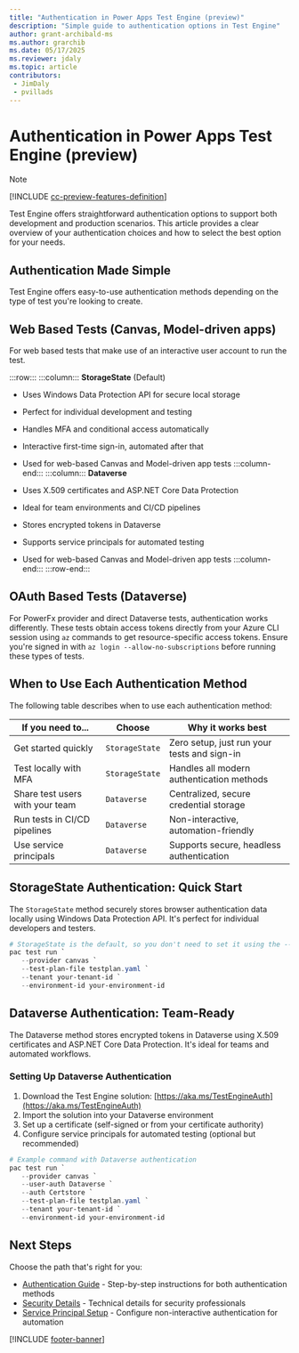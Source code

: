 ```yaml
---
title: "Authentication in Power Apps Test Engine (preview)"
description: "Simple guide to authentication options in Test Engine"
author: grant-archibald-ms
ms.author: grarchib
ms.date: 05/17/2025
ms.reviewer: jdaly
ms.topic: article
contributors:
 - JimDaly
 - pvillads
---
```


# Authentication in Power Apps Test Engine (preview)

> [!NOTE]
> [!INCLUDE [cc-preview-features-definition](../includes/cc-preview-features-definition.md)]

Test Engine offers straightforward authentication options to support both development and production scenarios. This article provides a clear overview of your authentication choices and how to select the best option for your needs.

## Authentication Made Simple

Test Engine offers easy-to-use authentication methods depending on the type of test you're looking to create.

## Web Based Tests (Canvas, Model-driven apps)

For web based tests that make use of an interactive user account to run the test.


:::row:::
   :::column:::
**StorageState** (Default)

- Uses Windows Data Protection API for secure local storage
- Perfect for individual development and testing
- Handles MFA and conditional access automatically
- Interactive first-time sign-in, automated after that
- Used for web-based Canvas and Model-driven app tests
   :::column-end:::
   :::column:::
**Dataverse**

- Uses X.509 certificates and ASP.NET Core Data Protection
- Ideal for team environments and CI/CD pipelines
- Stores encrypted tokens in Dataverse
- Supports service principals for automated testing
- Used for web-based Canvas and Model-driven app tests
   :::column-end:::
:::row-end:::


## OAuth Based Tests (Dataverse)

For PowerFx provider and direct Dataverse tests, authentication works differently. These tests obtain access tokens directly from your Azure CLI session using `az` commands to get resource-specific access tokens. Ensure you're signed in with `az login --allow-no-subscriptions` before running these types of tests.

## When to Use Each Authentication Method

The following table describes when to use each authentication method:

| If you need to... | Choose | Why it works best |
|-------------------|--------|-------------------|
| Get started quickly | `StorageState` | Zero setup, just run your tests and sign-in |
| Test locally with MFA | `StorageState` | Handles all modern authentication methods |
| Share test users with your team | `Dataverse` | Centralized, secure credential storage |
| Run tests in CI/CD pipelines | `Dataverse` | Non-interactive, automation-friendly |
| Use service principals | `Dataverse` | Supports secure, headless authentication |

## StorageState Authentication: Quick Start

The `StorageState` method securely stores browser authentication data locally using Windows Data Protection API. It's perfect for individual developers and testers.

```powershell
# StorageState is the default, so you don't need to set it using the --user-auth parameter
pac test run `
   --provider canvas `
   --test-plan-file testplan.yaml `
   --tenant your-tenant-id `
   --environment-id your-environment-id
```

## Dataverse Authentication: Team-Ready

The Dataverse method stores encrypted tokens in Dataverse using X.509 certificates and ASP.NET Core Data Protection. It's ideal for teams and automated workflows.

### Setting Up Dataverse Authentication

1. Download the Test Engine solution: [https://aka.ms/TestEngineAuth](https://aka.ms/TestEngineAuth)
2. Import the solution into your Dataverse environment
3. Set up a certificate (self-signed or from your certificate authority)
4. Configure service principals for automated testing (optional but recommended)

```powershell
# Example command with Dataverse authentication
pac test run `
   --provider canvas `
   --user-auth Dataverse `
   --auth Certstore `
   --test-plan-file testplan.yaml `
   --tenant your-tenant-id `
   --environment-id your-environment-id
```

## Next Steps

Choose the path that's right for you:

- [Authentication Guide](authentication-guide.md) - Step-by-step instructions for both authentication methods
- [Security Details](authentication-security.md) - Technical details for security professionals
- [Service Principal Setup](authentication-guide.md#setting-up-service-principals-for-cicd) - Configure non-interactive authentication for automation

[!INCLUDE [footer-banner](../includes/footer-banner.md)]
